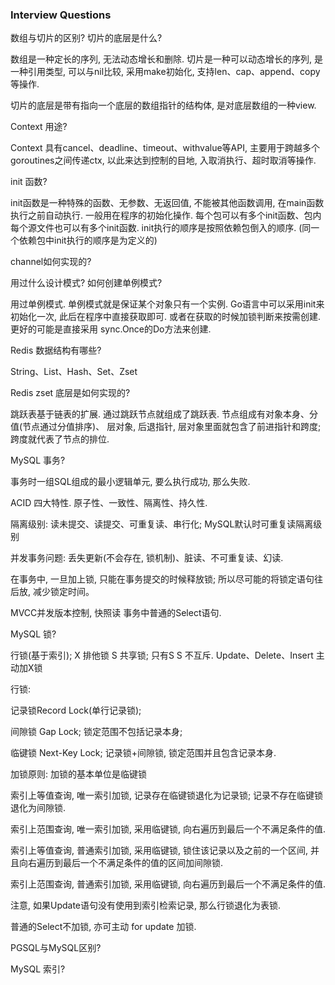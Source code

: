 ### Interview Questions

数组与切片的区别? 切片的底层是什么?

数组是一种定长的序列, 无法动态增长和删除. 切片是一种可以动态增长的序列, 是一种引用类型, 可以与nil比较, 采用make初始化, 支持len、cap、append、copy等操作.

切片的底层是带有指向一个底层的数组指针的结构体, 是对底层数组的一种view.

Context 用途?

Context 具有cancel、deadline、timeout、withvalue等API, 主要用于跨越多个goroutines之间传递ctx, 以此来达到控制的目地, 入取消执行、超时取消等操作. 

init 函数?

init函数是一种特殊的函数、无参数、无返回值, 不能被其他函数调用, 在main函数执行之前自动执行. 一般用在程序的初始化操作. 每个包可以有多个init函数、包内每个源文件也可以有多个init函数.  init执行的顺序是按照依赖包倒入的顺序.  (同一个依赖包中init执行的顺序是为定义的)

channel如何实现的?

用过什么设计模式? 如何创建单例模式?

用过单例模式.  单例模式就是保证某个对象只有一个实例.  Go语言中可以采用init来初始化一次, 此后在程序中直接获取即可. 或者在获取的时候加锁判断来按需创建. 更好的可能是直接采用 sync.Once的Do方法来创建.  

Redis 数据结构有哪些? 

String、List、Hash、Set、Zset

Redis zset 底层是如何实现的?

跳跃表基于链表的扩展.  通过跳跃节点就组成了跳跃表.  节点组成有对象本身、分值(节点通过分值排序)、 层对象, 后退指针, 层对象里面就包含了前进指针和跨度; 跨度就代表了节点的排位. 

MySQL 事务?

事务时一组SQL组成的最小逻辑单元, 要么执行成功, 那么失败. 

ACID 四大特性.  原子性、一致性、隔离性、持久性. 

隔离级别: 读未提交、读提交、可重复读、串行化;  MySQL默认时可重复读隔离级别

并发事务问题: 丢失更新(不会存在, 锁机制)、脏读、不可重复读、幻读.

在事务中, 一旦加上锁, 只能在事务提交的时候释放锁; 所以尽可能的将锁定语句往后放, 减少锁定时间。

MVCC并发版本控制, 快照读 事务中普通的Select语句.

MySQL 锁?

行锁(基于索引);  X 排他锁 S 共享锁;  只有S S 不互斥.  Update、Delete、Insert 主动加X锁

行锁: 

记录锁Record Lock(单行记录锁); 

间隙锁 Gap Lock; 锁定范围不包括记录本身;

临键锁 Next-Key Lock; 记录锁+间隙锁, 锁定范围并且包含记录本身. 

加锁原则: 加锁的基本单位是临键锁

索引上等值查询, 唯一索引加锁, 记录存在临键锁退化为记录锁; 记录不存在临键锁退化为间隙锁.

索引上范围查询, 唯一索引加锁, 采用临键锁, 向右遍历到最后一个不满足条件的值.

索引上等值查询, 普通索引加锁, 采用临键锁, 锁住该记录以及之前的一个区间, 并且向右遍历到最后一个不满足条件的值的区间加间隙锁.

索引上范围查询, 普通索引加锁, 采用临键锁, 向右遍历到最后一个不满足条件的值.

注意, 如果Update语句没有使用到索引检索记录, 那么行锁退化为表锁. 

普通的Select不加锁, 亦可主动 for update 加锁.

PGSQL与MySQL区别?

MySQL 索引?
